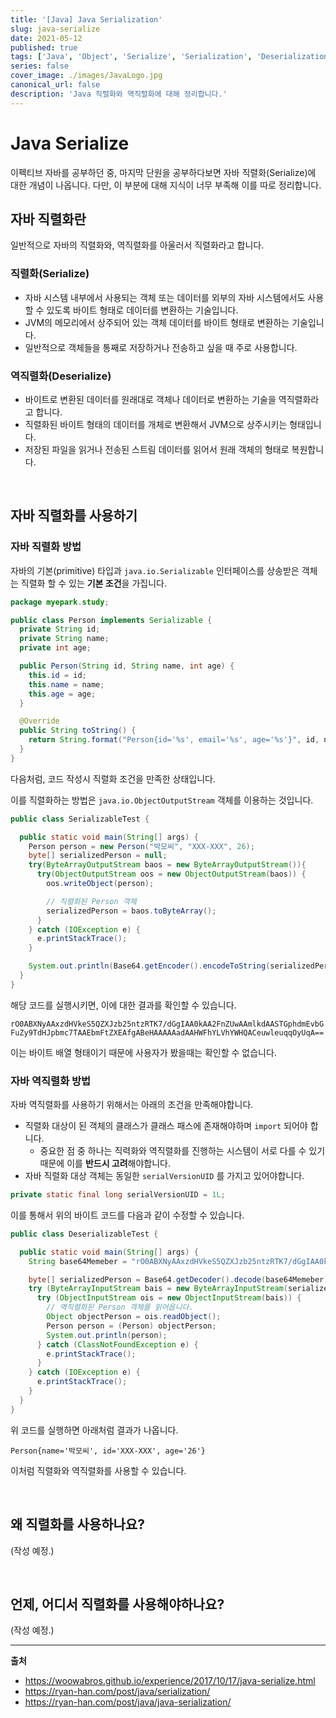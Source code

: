 ```yaml
---
title: '[Java] Java Serialization'
slug: java-serialize
date: 2021-05-12
published: true
tags: ['Java', 'Object', 'Serialize', 'Serialization', 'Deserialization']
series: false
cover_image: ./images/JavaLogo.jpg
canonical_url: false
description: 'Java 직렬화와 역직렬화에 대해 정리합니다.'
---
```


# Java Serialize

이펙티브 자바를 공부하던 중, 마지막 단원을 공부하다보면 자바 직렬화(Serialize)에 대한 개념이 나옵니다. 다만, 이 부분에 대해 지식이 너무 부족해 이를 따로 정리합니다.

## 자바 직렬화란

일반적으로 자바의 직렬화와, 역직렬화를 아울러서 직렬화라고 합니다.

### 직렬화(Serialize)

- 자바 시스템 내부에서 사용되는 객체 또는 데이터를 외부의 자바 시스템에서도 사용할 수 있도록 바이트 형태로 데이터를 변환하는 기술입니다.
- JVM의 메모리에서 상주되어 있는 객체 데이터를 바이트 형태로 변환하는 기술입니다.
- 일반적으로 객체들을 통째로 저장하거나 전송하고 싶을 때 주로 사용합니다.

### 역직렬화(Deserialize)

- 바이트로 변환된 데이터를 원래대로 객체나 데이터로 변환하는 기술을 역직렬화라고 합니다.
- 직렬화된 바이트 형태의 데이터를 개체로 변환해서 JVM으로 상주시키는 형태입니다.
- 저장된 파일을 읽거나 전송된 스트림 데이터를 읽어서 원래 객체의 형태로 복원합니다.

<br/>

## 자바 직렬화를 사용하기

### 자바 직렬화 방법

자바의 기본(primitive) 타입과 `java.io.Serializable` 인터페이스를 상송받은 객체는 직렬화 할 수 있는 **기본 조건**을 가집니다.

```java
package myepark.study;

public class Person implements Serializable {
  private String id;
  private String name;
  private int age;

  public Person(String id, String name, int age) {
    this.id = id;
    this.name = name;
    this.age = age;
  }

  @Override
  public String toString() {
    return String.format("Person{id='%s', email='%s', age='%s'}", id, name, age);
  }
}
```

다음처럼, 코드 작성시 직렬화 조건을 만족한 상태입니다.

이를 직렬화하는 방법은 `java.io.ObjectOutputStream` 객체를 이용하는 것입니다.

```java
public class SerializableTest {

  public static void main(String[] args) {
    Person person = new Person("박모씨", "XXX-XXX", 26);
    byte[] serializedPerson = null;
    try(ByteArrayOutputStream baos = new ByteArrayOutputStream()){
      try(ObjectOutputStream oos = new ObjectOutputStream(baos)) {
        oos.writeObject(person);

        // 직렬화된 Person 객체
        serializedPerson = baos.toByteArray();
      }
    } catch (IOException e) {
      e.printStackTrace();
    }

    System.out.println(Base64.getEncoder().encodeToString(serializedPerson));
  }
}
```

해당 코드를 실행시키면, 이에 대한 결과를 확인할 수 있습니다.

`rO0ABXNyAAxzdHVkeS5QZXJzb25ntzRTK7/dGgIAA0kAA2FnZUwAAmlkdAASTGphdmEvbGFuZy9TdHJpbmc7TAAEbmFtZXEAfgABeHAAAAAadAAHWFhYLVhYWHQACeuwleuqqOyUqA==`

이는 바이트 배열 형태이기 때문에 사용자가 봤을때는 확인할 수 없습니다.

### 자바 역직렬화 방법

자바 역직렬화를 사용하기 위해서는 아래의 조건을 만족해야합니다.

- 직렬화 대상이 된 객체의 클래스가 클래스 패스에 존재해야하며 `import` 되어야 합니다.
  - 중요한 점 중 하나는 직력화와 역직렬화를 진행하는 시스템이 서로 다를 수 있기 때문에 이를 **반드시 고려**해야합니다.
- 자바 직렬화 대상 객체는 동일한 `serialVersionUID` 를 가지고 있어야합니다.

```java
private static final long serialVersionUID = 1L;
```

이를 통해서 위의 바이트 코드를 다음과 같이 수정할 수 있습니다.

```java
public class DeserializableTest {

  public static void main(String[] args) {
    String base64Memeber = "rO0ABXNyAAxzdHVkeS5QZXJzb25ntzRTK7/dGgIAA0kAA2FnZUwAAmlkdAASTGphdmEvbGFuZy9TdHJpbmc7TAAEbmFtZXEAfgABeHAAAAAadAAHWFhYLVhYWHQACeuwleuqqOyUqA==";

    byte[] serializedPerson = Base64.getDecoder().decode(base64Memeber);
    try (ByteArrayInputStream bais = new ByteArrayInputStream(serializedPerson)) {
      try (ObjectInputStream ois = new ObjectInputStream(bais)) {
        // 역직렬화된 Person 객체를 읽어옵니다.
        Object objectPerson = ois.readObject();
        Person person = (Person) objectPerson;
        System.out.println(person);
      } catch (ClassNotFoundException e) {
        e.printStackTrace();
      }
    } catch (IOException e) {
      e.printStackTrace();
    }
  }
}
```

위 코드를 실행하면 아래처럼 결과가 나옵니다.

`Person{name='박모씨', id='XXX-XXX', age='26'}`

이처럼 직렬화와 역직렬화를 사용할 수 있습니다.

<br/>

## 왜 직렬화를 사용하나요?

(작성 예정.)

<br/>

## 언제, 어디서 직렬화를 사용해야하나요?

(작성 예정.)

---

**출처**

- https://woowabros.github.io/experience/2017/10/17/java-serialize.html
- https://ryan-han.com/post/java/serialization/
- https://ryan-han.com/post/java/java-serialization/

